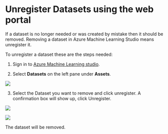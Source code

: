 # Unregister Datasets using the web portal

If a dataset is no longer needed or was created by mistake then it should be removed. Removing a dataset in Azure Machine Learning Studio means unregister it.

To unregister a dataset these are the steps needed:
 
1. Sign in to [Azure Machine Learning studio](https://ml.azure.com/).

2. Select **Datasets** on the left pane under **Assets**.

![](https://github.com/felicity-borg/Getting-Started-On-Azure-ML/blob/main/Images/dataset1.PNG)

3. Select the Dataset you want to remove and click unregister. A confirmation box will show up, click Unregister.

![](https://github.com/felicity-borg/Getting-Started-On-Azure-ML/blob/main/Images/unregisterdataset1.PNG)

![](https://github.com/felicity-borg/Getting-Started-On-Azure-ML/blob/main/Images/unregisterdataset2.PNG)

The dataset will be removed.
